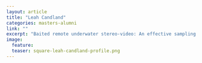 ```yaml
---
layout: article
title: "Leah Candland"
categories: masters-alumni
link: ""
excerpt: "Baited remote underwater stereo-video: An effective sampling tool for identifying juvenile fish-habitat and depth relationships in the Dampier Archipelago, Western Australia (2016)"
image:
  feature: 
  teaser: square-leah-candland-profile.png
---
```

